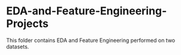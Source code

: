 # EDA-and-Feature-Engineering-Projects
This folder contains EDA and Feature Engineering performed on two datasets.
